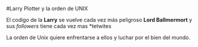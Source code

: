 #Larry Plotter y la orden de UNIX

El codigo de la **Larry** se vuelve cada vez más peligroso **Lord Ballmermort** y sus *followers* tiene cada vez mas *tetwites


La orden de Unix quiere enfrentarse a ellos y luchar por el bien del mundo.

